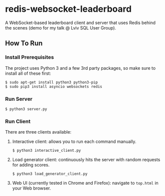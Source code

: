 # redis-websocket-leaderboard
A WebSocket-based leaderboard client and server that uses Redis behind the scenes (demo for my talk @ Lviv SQL User Group).

## How To Run

### Install Prerequisites

The project uses Python 3 and a few 3rd party packages, so make sure to install all of these first:

    $ sudo apt-get install python3 python3-pip
    $ sudo pip3 install asyncio websockets redis

### Run Server

    $ python3 server.py

### Run Client

There are three clients available:

1. Interactive client: allows you to run each command manually.

    `$ python3 interactive_client.py`

2. Load generator client: continuously hits the server with random requests for adding scores.

    `$ python3 load_generator_client.py`
    
3. Web UI (currently tested in Chrome and Firefox): navigate to `top.html` in your Web browser.
